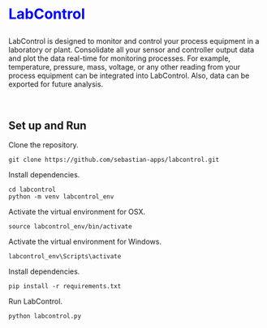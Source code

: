 # <p style="color:blue;">LabControl</p>

LabControl is designed to monitor and control your process equipment in a laboratory or plant. 
Consolidate all your sensor and controller output data and plot the data real-time for monitoring processes. 
For example, temperature, pressure, mass, voltage, or any other reading from your process equipment can be integrated into LabControl.
Also, data can be exported for future analysis.

<br />

## Set up and Run

Clone the repository.

```
git clone https://github.com/sebastian-apps/labcontrol.git
```

Install dependencies. 

```
cd labcontrol
python -m venv labcontrol_env
```

Activate the virtual environment for OSX.

```
source labcontrol_env/bin/activate
```

Activate the virtual environment for Windows.

```
labcontrol_env\Scripts\activate
```

Install dependencies. 

```
pip install -r requirements.txt
```

Run LabControl.

```
python labcontrol.py
```

